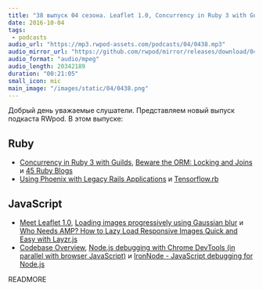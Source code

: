 ```yaml
---
title: "38 выпуск 04 сезона. Leaflet 1.0, Concurrency in Ruby 3 with Guilds, 45 Ruby Blogs, Layzr.js, IronNode и прочее"
date: 2016-10-04
tags:
 - podcasts
audio_url: "https://mp3.rwpod-assets.com/podcasts/04/0438.mp3"
audio_mirror_url: "https://github.com/rwpod/mirror/releases/download/04.38/0438.mp3"
audio_format: "audio/mpeg"
audio_length: 20342189
duration: "00:21:05"
small_icon: mic
main_image: "/images/static/04/0438.png"
---
```


Добрый день уважаемые слушатели. Представляем новый выпуск подкаста RWpod. В этом выпуске:

## Ruby

 - [Concurrency in Ruby 3 with Guilds](http://olivierlacan.com/posts/concurrency-in-ruby-3-with-guilds/), [Beware the ORM: Locking and Joins](http://travisofthenorth.com/blog/2016/10/2/beware-the-orm) и [45 Ruby Blogs](http://blog.honeypot.io/45-ruby-blogs/)
 - [Using Phoenix with Legacy Rails Applications](http://littlelines.com/blog/2016/09/27/using-phoenix-with-a-legagy-rails-app/) и [Tensorflow.rb](https://github.com/somaticio/tensorflow.rb)

## JavaScript

 - [Meet Leaflet 1.0](http://leafletjs.com/2016/09/27/leaflet-1.0-final.html), [Loading images progressively using Gaussian blur](http://www.pixelstech.net/article/1474790035-Loading-images-progressively-using-Gaussian-blur) и [Who Needs AMP? How to Lazy Load Responsive Images Quick and Easy with Layzr.js](https://photography.tutsplus.com/tutorials/who-needs-amp-how-to-lazy-load-responsive-images-quick-and-easy-with-layzr--cms-27221)
 - [Codebase Overview](https://facebook.github.io/react/contributing/codebase-overview.html), [Node.js debugging with Chrome DevTools (in parallel with browser JavaScript)](https://blog.hospodarets.com/nodejs-debugging-in-chrome-devtools) и [IronNode - JavaScript debugging for Node.js](http://s-a.github.io/iron-node/)


READMORE
